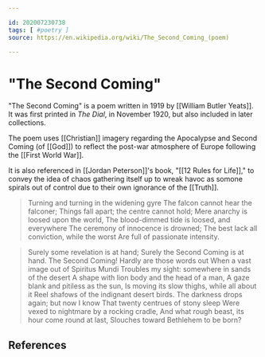 ```yaml
---

id: 202007230738
tags: [ #poetry ]
source: https://en.wikipedia.org/wiki/The_Second_Coming_(poem)

---
```


# "The Second Coming"
"The Second Coming" is a poem written in 1919 by [[William Butler Yeats]]. It was first printed in *The Dial*, in November 1920, but also included in later collections.

The poem uses [[Christian]] imagery regarding the Apocalypse and Second Coming (of [[God]]) to reflect the post-war atmosphere of Europe following the [[First World War]].

It is also referenced in [[Jordan Peterson]]'s book, "[[12 Rules for Life]]," to convey the idea of chaos gathering itself up to wreak havoc as somone spirals out of control due to their own ignorance of the [[Truth]].

> Turning and turning in the widening gyre
> The falcon cannot hear the falconer;
> Things fall apart; the centre cannot hold;
> Mere anarchy is loosed upon the world,
> The blood-dimmed tide is loosed, and everywhere
> The ceremony of innocence is drowned;
> The best lack all conviction, while the worst
> Are full of passionate intensity.

> Surely some revelation is at hand;
> Surely the Second Coming is at hand.
> The Second Coming! Hardly are those words out
> When a vast image out of Spiritus Mundi
> Troubles my sight: somewhere in sands of the desert
> A shape with lion body and the head of a man,
> A gaze blank and pitiless as the sun,
> Is moving its slow thighs, while all about it
> Reel shafows of the indignant desert birds.
> The darkness drops again; but now I know
> That twenty centrues of stony sleep 
> Were vexed to nightmare by a rocking cradle,
> And what rough beast, its hour come round at last,
> Slouches toward Bethlehem to be born?

## References
